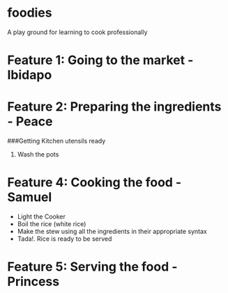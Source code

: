 # foodies
A play ground for learning to cook professionally

# Feature 1: Going to the market - Ibidapo

# Feature 2: Preparing the ingredients - Peace

###Getting Kitchen utensils ready
1. Wash the pots

# Feature 4: Cooking the food - Samuel
- Light the Cooker
- Boil the rice (white rice)
- Make the stew using all the ingredients in their appropriate syntax
- Tada!. Rice is ready to be served

# Feature 5: Serving the food - Princess
